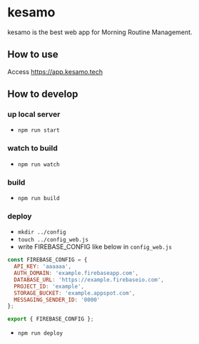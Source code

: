 # kesamo
kesamo is the best web app for Morning Routine Management.

## How to use
Access https://app.kesamo.tech

## How to develop
### up local server
- `npm run start`

### watch to build
- `npm run watch`

### build
- `npm run build`

### deploy
- `mkdir ../config`
- `touch ../config_web.js`
- write FIREBASE_CONFIG like below in `config_web.js`

```js
const FIREBASE_CONFIG = {
  API_KEY: 'aaaaaa',
  AUTH_DOMAIN: 'example.firebaseapp.com',
  DATABASE_URL: 'https://example.firebaseio.com',
  PROJECT_ID: 'example',
  STORAGE_BUCKET: 'example.appspot.com',
  MESSAGING_SENDER_ID: '0000'
};

export { FIREBASE_CONFIG };
```

- `npm run deploy`